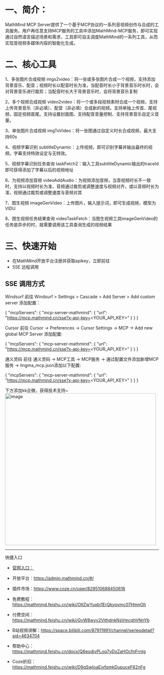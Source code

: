# 一、简介：
MathMind MCP Server提供了一个基于MCP协议的一系列音视频创作与合成的工具服务。用户再任意支持MCP服务的工具中添加MathMind-MCP服务，即可实现通过自然语言描述场景和需求，工具即可自主调度MathMind的一系列工具，从而实现音视频多媒体内容的智能化生成。

# 二、核心工具

1、多张图片合成视频
imgs2video：将一张或多张图片合成一个视频，支持添加背景音乐、配音；视频时长以配音时长为准，当配音时长小于背景音乐时长时，会对背景音乐进行裁剪；当配音时长大于背景音乐时，会将背景音乐复制

2、多个视频合成视频
video2video：将一个或多段视频素材合成一个视频，支持上传背景音乐（非必填）、配音（非必填）合成新的视频。支持单独上传首、尾视频，固定视频首尾。支持设置封面图、支持配音音量控制、支持背景音乐自定义音量。

3、单张图片合成视频
imgToVideo：将一张图通过自定义时长合成视频，最大支持60s

4、视频字幕识别
subtitleDynamic：上传视频，即可识别字幕并输出最终的视频。字幕支持特效设定与无特效。

5、视频字幕识别任务查询
taskFetch2：输入工具subtitleDynamic输出的traceId即可获得添加了字幕以后的视频地址

6、为视频添加音频
videoAddAudio：为视频添加音频，当音视频时长不一致时，支持以视频时长为准，音频通过裁剪或调整速度与视频对齐，或以音频时长为准，视频通过裁剪或调整速度与音频对其

7、图生视频
imageGenVideo：上传图片，输入提示词，即可生成视频，模型为VIDU

8、图生视频任务结果查询
videoTaskFetch：当图生视频工具imageGenVideo的任务是异步的时，就需要调用该工具查询生成的视频结果

# 三、快速开始
- 在MathMind开放平台注册并获取apikey，立即前往
- SSE 远程调用

## SSE 调用方式
Windsurf
前往 Windsurf > Settings > Cascade > Add Server > Add custom server 添加配置：

{
  "mcpServers": {
    "mcp-server-mathmind": {
      "url": "https://mcp.mathmind.cn/sse?x-api-key=<YOUR_API_KEY>"
    }
  }
}

Cursor
前往 Cursor -> Preferences -> Cursor Settings -> MCP -> Add new global MCP Server 添加配置:

{
  "mcpServers": {
    "mcp-server-mathmind": {
      "url": "https://mcp.mathmind.cn/sse?x-api-key=<YOUR_API_KEY>"
    }
  }
}

通义灵码
前往 通义灵码 -> MCP工具 -> MCP服务 -> 通过配置文件添加新增MCP服务 -> lingma_mcp.json添加以下配置:

{
  "mcpServers": {
    "mcp-server-mathmind": {
      "url": "https://mcp.mathmind.cn/sse?x-api-key=<YOUR_API_KEY>"
    }
  }
}


下方添加kk企微，获得技术支持~
<img width="494" height="496" alt="image" src="https://github.com/user-attachments/assets/f53ed106-d378-4347-aa48-91c6968b0bfe" />

--- 
快捷入口
- [官网入口：](https://mathmind.cn/)
- 开放平台：https://admin.mathmind.cn/#/
- 插件市场：https://www.coze.cn/user/829510688450616
- 免费教程：https://mathmind.feishu.cn/wiki/OtIZwYuxbi1ErQkyovmc07HmnOh
- 付费空间：https://mathmind.feishu.cn/wiki/GvW8wyv2VithdnkNsVmcqhVNnYb


- B站视频讲解：https://space.bilibili.com/87911991/channel/seriesdetail?sid=4634704

- 帮助中心：https://mathmind.feishu.cn/docx/Q6eodjvPLoq7yDxZaHOcfnFrntg

- Coze折扣：https://mathmind.feishu.cn/wiki/D9qSwIoaEixfqmkDupuceF62nFg
